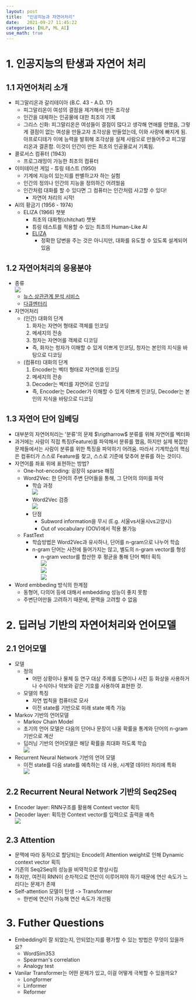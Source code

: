 ```yaml
---
layout: post
title:  "인공지능과 자연어처리"
date:   2021-09-27 11:45:22
categories: [NLP, ML_AI]
use_math: true
---
```


# 1. 인공지능의 탄생과 자연어 처리
## 1.1 자연어처리 소개
* 피그말리온과 갈리테이아 (B.C. 43 - A.D. 17)
    * 피그말리온이 여성의 결점을 제거해서 만든 조각상
    * 인간을 대체하는 인공물에 대한 최조의 기록
    * 그리스 신화: 피그말리온은 여성들이 결점이 많다고 생각해 연애를 안했음, 그렇게 결점이 없는 여성을 만들고자 조각상을 만들었는데, 이와 사랑에 빠지게 됨. 아프로디테가 이에 능력을 발휘해 조각상을 실제 사람으로 만들어주고 피그말리온과 결혼함. 이것이 인간이 만든 최초의 인공물로서 기록됨.
* 콜로서스 컴퓨터 (1943)
    * 프로그래밍이 가능한 최초의 컴퓨터
* 이미테이션 게임 - 튜링 테스트 (1950)
    * 기계에 지능이 있는지를 판별하고자 하는 실험
    * 인간의 정의나 인간의 지능을 정의하긴 어려웠음
    * 인간처럼 대화를 할 수 있다면 그 컴퓨터는 인간처럼 사고할 수 있다!
        * 자연어 처리의 시작!
* AI의 황금기 (1956 - 1974)
    * ELIZA (1966) 챗봇
        * 최초의 대화형(chitchat) 챗봇
        * 튜링 테스트를 적용할 수 있는 최초의 Human-Like AI
        * [ELIZA](https://www.eclecticenergies.com/psyche/eliza)
            * 정확한 답변을 주는 것은 아니지만, 대화를 유도할 수 있도록 설계되어있음

## 1.2 자연어처리의 응용분야
* 종류  
    ![](/assets/image/plv2/w9_d1_1.PNG)
    * [뉴스 상관관계 분석 서비스](https://www.bigkinds.or.kr/)
    * [다큐멘터리](https://www.youtube.com/watch?v=2qkhjW1X8ag)
* 자연어처리
    * (인간) 대화의 단계
        1. 화자는 자연어 형태로 객체를 인코딩
        2. 메세지의 전송
        3. 청자는 자연어를 객체로 디코딩
        * 즉, 화자는 청자가 이해할 수 있게 이쁘게 인코딩, 청자는 본인의 지식을 바탕으로 디코딩
    * (컴퓨터) 대화의 단계
        1. Encoder는 벡터 형태로 자연어를 인코딩
        2. 메세지의 전송
        3. Decoder는 벡터를 자연어로 인코딩
        * 즉, Encoder는 Decoder가 이해할 수 있게 이쁘게 인코딩, Decoder는 본인의 지식을 바탕으로 디코딩

## 1.3 자연어 단어 임베딩
* 대부분의 자연어처리는 '분류'의 문제 $\rigtharrow$ 분류를 위해 자연어를 벡터화
* 과거에는 사람이 직접 특징(Feature)를 파악해서 분류를 했음, 하지만 실제 복잡한 문제들에서는 사람이 분류를 위한 특징을 파악하기 어려움. 따라서 기계학습의 핵심은 컴퓨터가 스스로 Feature를 찾고, 스스로 기준에 맞추어 분류를 하는 것이다.
* 자연어를 좌표 위에 표현하는 방법?
    * One-hot-encoding: 굉장히 sparse 해짐
    * Word2Vec: 한 단어의 주변 단어들을 통해, 그 단어의 의미를 파악
        * 학습 과정  
        ![](/assets/image/plv2/w9_d1_12.PNG)
        * Word2Vec 검증  
        ![](/assets/image/plv2/w9_d1_2.PNG)
        * 단점
            * Subword information을 무시 (E.g. 서울vs서울시vs고양시)
            * Out of vocabulary (OOV)에서 적용 불가능
    * FastText
        * 학습방법은 Word2Vec과 유사하나, 단어를 n-gram으로 나누어 학습
        * n-gram 단어는 사전에 들어가지는 않고, 별도의 n-gram vector를 형성
            * n-gram vector를 합산한 후 평균을 통해 단어 벡터 획득  
            ![](/assets/image/plv2/w9_d1_3.PNG)  
            ![](/assets/image/plv2/w9_d1_4.PNG)  
            ![](/assets/image/plv2/w9_d1_5.PNG)
* Word embbeding 방식의 한계점
    * 동형어, 다의어 등에 대해서 embedding 성능이 좋지 못함
    * 주변단어만들 고려하기 때문에, 문맥을 고려할 수 없음

# 2. 딥러닝 기반의 자연어처리와 언어모델
## 2.1 언어모델
* 모델
    * 정의
        * 어떤 상황이나 물체 등 연구 대상 주제를 도면이나 사진 등 화상을 사용하거나 수식이나 악보와 같은 기호를 사용하여 표현한 것.
    * 모델의 특징
        * 자연 법칙을 컴퓨터로 모사
        * 이전 state를 기반으로 미래 state 예측 가능
* Markov 기반의 언어모델
    * Markov Chain Model
    * 초기의 언어 모델은 다음의  단어나 문장이 나올 확률을 통계와 단어의 n-gram 기반으로 계산
    * 딥러닝 기반의 언어모델은 해당 확률을 최대화 하도록 학습  
    ![](/assets/image/plv2/w9_d1_6.PNG)
* Recurrent Neural Network 기반의 언어 모델
    * 이전 state를 다음 state를 예측하는 데 사용, 시계열 데이터 처리에 특화  
    ![](/assets/image/plv2/w9_d1_7.PNG)

## 2.2 Recurrent Neural Network 기반의 Seq2Seq
* Encoder layer: RNN구조를 활용해 Context vector 획득
* Decoder layer: 획득한 Context vector를 입력으로 출력을 예측  
![](/assets/image/plv2/w9_d1_8.PNG)

## 2.3 Attention
* 문맥에 따라 동적으로 할당되는 Encode의 Attention weight로 인해 Dynamic context vector 획득
* 기존의 Seq2Seq의 성능을 비약적으로 향상시킴
* 하지만, 여전히 RNN이 순차적으로 연산이 이루어져야 하기 때문에 연산 속도가 느리다는 문제가 존재
* Self-attention 모델이 탄생 -> Transformer
    * 한번에 연산이 가능해 연산 속도가 개선됨

# 3. Futher Questions
* Embedding이 잘 되었는지, 안되었는지를 평가할 수 있는 방법은 무엇이 있을까요?
    * WordSim353
    * Spearman's correlation
    * Analogy test
* Vanilar Transformer는 어떤 문제가 있고, 이걸 어떻게 극복할 수 있을까요?
    * Longformer
    * Linformer
    * Reformer